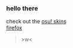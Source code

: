 ### hello there
check out the [osu! skins](https://github.com/JizoCat/osu-skin/wiki/Skins)  
[firefox](https://github.com/JizoCat/firefox-css)





> \>w<

